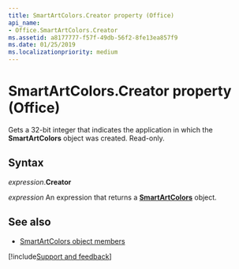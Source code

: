 ```yaml
---
title: SmartArtColors.Creator property (Office)
api_name:
- Office.SmartArtColors.Creator
ms.assetid: a8177777-f57f-49db-56f2-8fe13ea857f9
ms.date: 01/25/2019
ms.localizationpriority: medium
---
```



# SmartArtColors.Creator property (Office)

Gets a 32-bit integer that indicates the application in which the **SmartArtColors** object was created. Read-only.


## Syntax

_expression_.**Creator**

_expression_ An expression that returns a **[SmartArtColors](Office.SmartArtColors.md)** object.


## See also

- [SmartArtColors object members](overview/Library-Reference/smartartcolors-members-office.md)



[!include[Support and feedback](~/includes/feedback-boilerplate.md)]